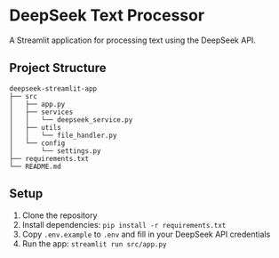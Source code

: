 # DeepSeek Text Processor

A Streamlit application for processing text using the DeepSeek API.

## Project Structure
```
deepseek-streamlit-app
├── src
│   ├── app.py
│   ├── services
│   │   └── deepseek_service.py
│   ├── utils
│   │   └── file_handler.py
│   └── config
│       └── settings.py
├── requirements.txt
└── README.md
```

## Setup
1. Clone the repository
2. Install dependencies: `pip install -r requirements.txt`
3. Copy `.env.example` to `.env` and fill in your DeepSeek API credentials
4. Run the app: `streamlit run src/app.py`